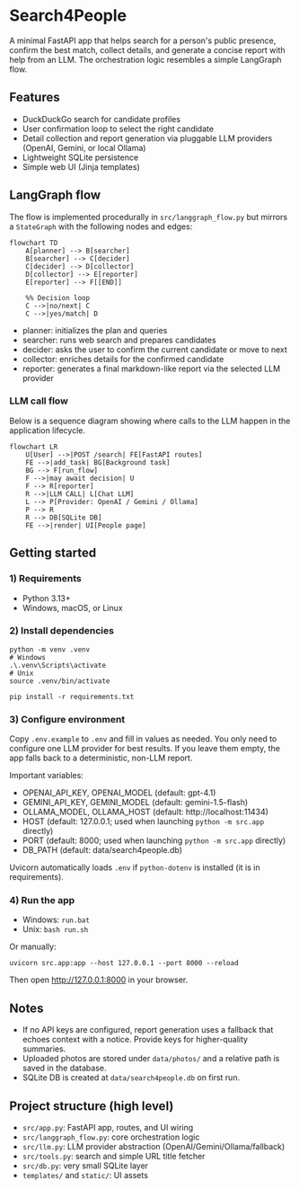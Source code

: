 # Search4People

A minimal FastAPI app that helps search for a person's public presence, confirm the best match, collect details, and generate a concise report with help from an LLM. The orchestration logic resembles a simple LangGraph flow.

## Features
- DuckDuckGo search for candidate profiles
- User confirmation loop to select the right candidate
- Detail collection and report generation via pluggable LLM providers (OpenAI, Gemini, or local Ollama)
- Lightweight SQLite persistence
- Simple web UI (Jinja templates)

## LangGraph flow
The flow is implemented procedurally in `src/langgraph_flow.py` but mirrors a `StateGraph` with the following nodes and edges:

```mermaid
flowchart TD
    A[planner] --> B[searcher]
    B[searcher] --> C[decider]
    C[decider] --> D[collector]
    D[collector] --> E[reporter]
    E[reporter] --> F[[END]]

    %% Decision loop
    C -->|no/next| C
    C -->|yes/match| D
```

- planner: initializes the plan and queries
- searcher: runs web search and prepares candidates
- decider: asks the user to confirm the current candidate or move to next
- collector: enriches details for the confirmed candidate
- reporter: generates a final markdown-like report via the selected LLM provider

### LLM call flow

Below is a sequence diagram showing where calls to the LLM happen in the application lifecycle.

```mermaid
flowchart LR
    U[User] -->|POST /search| FE[FastAPI routes]
    FE -->|add_task| BG[Background task]
    BG --> F[run_flow]
    F -->|may await decision| U
    F --> R[reporter]
    R -->|LLM CALL| L[Chat LLM]
    L --> P[Provider: OpenAI / Gemini / Ollama]
    P --> R
    R --> DB[SQLite DB]
    FE -->|render| UI[People page]
```

## Getting started

### 1) Requirements
- Python 3.13+
- Windows, macOS, or Linux

### 2) Install dependencies
```
python -m venv .venv
# Windows
.\.venv\Scripts\activate
# Unix
source .venv/bin/activate

pip install -r requirements.txt
```

### 3) Configure environment
Copy `.env.example` to `.env` and fill in values as needed. You only need to configure one LLM provider for best results. If you leave them empty, the app falls back to a deterministic, non-LLM report.

Important variables:
- OPENAI_API_KEY, OPENAI_MODEL (default: gpt-4.1)
- GEMINI_API_KEY, GEMINI_MODEL (default: gemini-1.5-flash)
- OLLAMA_MODEL, OLLAMA_HOST (default: http://localhost:11434)
- HOST (default: 127.0.0.1; used when launching `python -m src.app` directly)
- PORT (default: 8000; used when launching `python -m src.app` directly)
- DB_PATH (default: data/search4people.db)

Uvicorn automatically loads `.env` if `python-dotenv` is installed (it is in requirements).

### 4) Run the app
- Windows: `run.bat`
- Unix: `bash run.sh`

Or manually:
```
uvicorn src.app:app --host 127.0.0.1 --port 8000 --reload
```

Then open http://127.0.0.1:8000 in your browser.

## Notes
- If no API keys are configured, report generation uses a fallback that echoes context with a notice. Provide keys for higher-quality summaries.
- Uploaded photos are stored under `data/photos/` and a relative path is saved in the database.
- SQLite DB is created at `data/search4people.db` on first run.

## Project structure (high level)
- `src/app.py`: FastAPI app, routes, and UI wiring
- `src/langgraph_flow.py`: core orchestration logic
- `src/llm.py`: LLM provider abstraction (OpenAI/Gemini/Ollama/fallback)
- `src/tools.py`: search and simple URL title fetcher
- `src/db.py`: very small SQLite layer
- `templates/` and `static/`: UI assets

